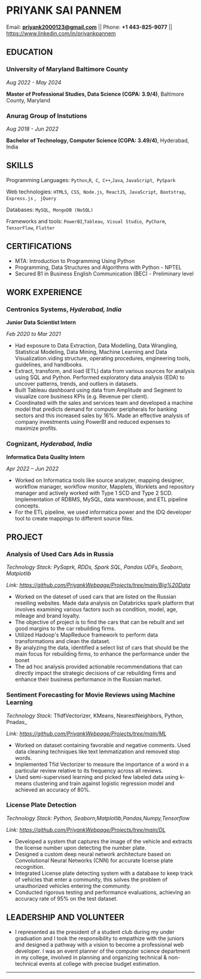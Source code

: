 
# **PRIYANK SAI PANNEM**

Email: **<priyank2000123@gmail.com>** || Phone: **+1 443-825-9077** ||  https://www.linkedin.com/in/priyankpannem 

## EDUCATION

### University of Maryland Baltimore County
_Aug 2022 - May 2024_
 

**Master of Professional Studies, Data Science (CGPA: 3.9/4)**,  Baltimore County, Maryland

### Anurag Group of Instutions
_Aug 2018 - Jun 2022_

**Bachelor of Technology, Computer Science (CGPA: 3.49/4)**,  Hyderabad, India

## SKILLS

Programming Languages: 	`Python`,`R`,` C`,` C++`,`Java`, `JavaScript`,` PySpark`

Web technologies:	`HTML5`,` CSS`,` Node.js`,` ReactJS`,` JavaScript`,` Bootstrap`,` Express.js` , ` jQuery`

Databases:	`MySQL`,` MongoDB (NoSQL)`

Frameworks and tools: 	`PowerBI`,`Tableau`,` Visual Studio`,` PyCharm`, `TensorFlow`, `Flutter`

## CERTIFICATIONS
- MTA: Introduction to Programming Using Python
- Programming, Data Structures and Algorithms with Python - NPTEL
- Secured B1 in Business English Communication (BEC) - Preliminary level


## WORK EXPERIENCE

### Centronics Systems, _Hyderabad, India_

**Junior Data Scientist Intern**

_Feb 2020 to Mar 2021_

- Had exposure to Data Extraction, Data Modelling, Data Wrangling, Statistical Modeling, Data Mining, Machine Learning and Data Visualization.viding structure, operating procedures, engineering tools, guidelines, and handbooks.
- Extract, transform, and load (ETL) data from various sources for analysis using SQL and Python. Performed exploratory data analysis (EDA) to uncover patterns, trends, and outliers in datasets.
- Built Tableau dashboard using data from Amplitude and Segment to visualize core business KPIs (e.g. Revenue per client).
-  Coordinated with the sales and services team and developed a machine model that predicts demand for computer peripherals for banking sectors and this increased sales by 16%. Made an effective analysis of company investments using PowerBI and reduced expenses to maximize profits.


### Cognizant, _Hyderabad, India_

**Informatica Data Quality Intern**

_Apr 2022 – Jun 2022_

- Worked on Informatica tools like source analyzer, mapping designer, workflow manager, workflow monitor, Mapplets, Worklets and repository manager and actively worked with Type 1 SCD and Type 2 SCD. Implementation of RDBMS, MySQL, data warehouse, and ETL pipeline concepts.  
- For the ETL pipeline, we used informatica power and the IDQ developer tool to create mappings to different source files.


## PROJECT

### Analysis of Used Cars Ads in Russia 
_Technology Stack: PySaprk, RDDs, Spark SQL, Pandas UDFs, Seaborn, Matplotlib_

_Link: https://github.com/PriyankWebpage/Projects/tree/main/Big%20Data_
- Worked on the dateset of used cars that are listed on the Russian reselling websites. Made data analysis on Databricks spark platform that involves 
examining various factors such as condition, model, age, mileage and brand loyalty. 
- The objective of project is to find the cars that can be rebuilt and set good margins to the car rebuilding firms. 
- Utilized Hadoop's MapReduce framework to perform data transformations and clean the dataset. 
- By analyzing the data, identified a select list of cars that should be the main focus for rebuilding firms, to enhance the performance under the bonet 
- The ad hoc analysis provided actionable recommendations that can directly impact the strategic decisions of car rebuilding firms and enhance their 	business performance in the Russian market.


### Sentiment Forecasting for Movie Reviews using Machine Learning
_Technology Stack:_ TfidfVectorizer, KMeans, NearestNeighbors, Python, Pnadas_

_Link: https://github.com/PriyankWebpage/Projects/tree/main/ML_
- Worked on dataset containing favorable and negative comments. Used data cleaning techniques like text lemmatization and removed stop words.
- Implemented Tfid Vectorizer to measure the importance of a word in a particular review relative to its frequency across all reviews.
- Used semi-supervised learning and picked few labeled data using k-means clustering and train against logistic regression model and achieved an accuracy of 80%.

### License Plate Detection	
_Technology Stack: Python, Seaborn,Matplotlib,Pandas,Numpy,Tensorflow_

_Link: https://github.com/PriyankWebpage/Projects/tree/main/DL_
- Developed a system that captures the image of the vehicle and extracts the license number upon detecting the number plate. 
- Designed a custom deep neural network architecture based on Convolutional Neural Networks (CNN) for accurate license plate recognition.
- Integrated License plate detecting system with a database to keep track of vehicles that enter a community, this solves the problem of unauthorized vehicles entering the community. 
- Conducted rigorous testing and performance evaluations, achieving an accuracy rate of 95% on the test dataset.


## LEADERSHIP AND VOLUNTEER
- I represented as the president of a student club during my under graduation and I took the responsibility to empathize with the juniors and designed a pathway with a vision to become a professional web developer. I was an event planner of the computer science department in my college, involved in planning and organizing technical & non-technical events at college with precise budget estimation.


---

